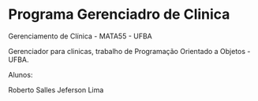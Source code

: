 Programa Gerenciadro de Clinica
=======

Gerenciamento de Clínica - MATA55 - UFBA

Gerenciador para clinicas, trabalho de Programação Orientado a Objetos - UFBA.

Alunos:

Roberto Salles
Jeferson Lima
